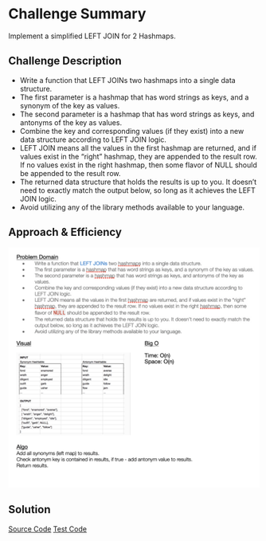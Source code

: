 # Challenge Summary
Implement a simplified LEFT JOIN for 2 Hashmaps.

## Challenge Description
* Write a function that LEFT JOINs two hashmaps into a single data structure.
* The first parameter is a hashmap that has word strings as keys, and a synonym of the key as values.
* The second parameter is a hashmap that has word strings as keys, and antonyms of the key as values.
* Combine the key and corresponding values (if they exist) into a new data structure according to LEFT JOIN logic.
* LEFT JOIN means all the values in the first hashmap are returned, and if values exist in the “right” hashmap, they are appended to the result row. If no values exist in the right hashmap, then some flavor of NULL should be appended to the result row.
* The returned data structure that holds the results is up to you. It doesn’t need to exactly match the output below, so long as it achieves the LEFT JOIN logic.
* Avoid utilizing any of the library methods available to your language.

## Approach & Efficiency
![Whiteboard](https://github.com/leepj85/data-structures-and-algorithms/blob/master/code401challenges/assets/left_join.JPG)

## Solution
[Source Code](https://github.com/leepj85/data-structures-and-algorithms/blob/master/code401challenges/src/main/java/code401challenges/hashtable/LeftJoin.java)
[Test Code](https://github.com/leepj85/data-structures-and-algorithms/blob/master/code401challenges/src/test/java/code401challenges/hashtable/LeftJoinTest.java)
